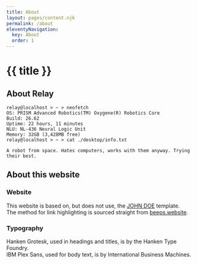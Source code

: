 ```yaml
---
title: About
layout: pages/content.njk
permalink: /about
eleventyNavigation:
  key: About
  order: 1
---
```

# {{ title }}
## About Relay
<span class="neofetch">

```
relay@localhost > ~ > neofetch
OS: PRISM Advanced Robotics(TM) Oxygene(R) Robotics Core
Build: 26.62
Uptime: 22 hours, 11 minutes
NLU: NL-436 Neural Logic Unit 
Memory: 32GB (3,428MB free)
relay@localhost > ~ > cat ./desktop/info.txt

A robot from space. Hates computers, works with them anyway. Trying their best.

```
</span>

## About this website
### Website
This website is based on, but does not use, the [JOHN DOE](https://github.com/cadars/john-doe) template.  
The method for link highlighting is sourced straight from [beeps.website](https://beeps.website/).  
### Typography
Hanken Grotesk, used in headings and titles, is by the Hanken Type Foundry.  
IBM Plex Sans, used for body text, is by International Business Machines.